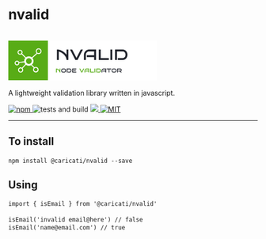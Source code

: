 # nvalid

<br />
<img src="./.github/logo.svg" alt="Caricati.io - Design System" width="300">

A lightweight validation library written in javascript.

<p>
  <a href="https://www.npmjs.com/package/@caricati/nvalid">
    <img src="https://img.shields.io/badge/package-npm-FA9703" alt="npm">
  </a>
  <img src="https://github.com/caricati-io/nvalid/actions/workflows/main.yml/badge.svg" alt="tests and build">
  <a href="https://codecov.io/gh/caricati-io/nvalid" > 
 <img src="https://codecov.io/gh/caricati-io/nvalid/branch/main/graph/badge.svg?token=9WTD73ZWKZ"/> 
 </a>
  <a href="./LICENSE">
    <img src="https://img.shields.io/badge/license-MIT-292F3A" alt="MIT">
  </a>
</p>
<hr />

## To install
```
npm install @caricati/nvalid --save
```

## Using
```
import { isEmail } from '@caricati/nvalid'

isEmail('invalid email@here') // false
isEmail('name@email.com') // true
```
